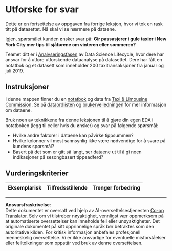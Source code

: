 <!--
CO_OP_TRANSLATOR_METADATA:
{
  "original_hash": "fcc7547171f4530f159676dd73ed772e",
  "translation_date": "2025-08-26T22:31:16+00:00",
  "source_file": "4-Data-Science-Lifecycle/15-analyzing/assignment.md",
  "language_code": "no"
}
-->
# Utforske for svar

Dette er en fortsettelse av [oppgaven](../14-Introduction/assignment.md) fra forrige leksjon, hvor vi tok en rask titt på datasettet. Nå skal vi se nærmere på dataene.

Igjen, spørsmålet kunden ønsker svar på: **Gir passasjerer i gule taxier i New York City mer tips til sjåførene om vinteren eller sommeren?**

Teamet ditt er i [Analyseringsfasen](README.md) av Data Science Lifecycle, hvor dere har ansvar for å utføre utforskende dataanalyse på datasettet. Dere har fått en notatbok og et datasett som inneholder 200 taxitransaksjoner fra januar og juli 2019.

## Instruksjoner

I denne mappen finner du en [notatbok](assignment.ipynb) og data fra [Taxi & Limousine Commission](https://docs.microsoft.com/en-us/azure/open-datasets/dataset-taxi-yellow?tabs=azureml-opendatasets). Se på [dataordlisten](https://www1.nyc.gov/assets/tlc/downloads/pdf/data_dictionary_trip_records_yellow.pdf) og [brukerveiledningen](https://www1.nyc.gov/assets/tlc/downloads/pdf/trip_record_user_guide.pdf) for mer informasjon om dataene.

Bruk noen av teknikkene fra denne leksjonen til å gjøre din egen EDA i notatboken (legg til celler hvis du ønsker) og svar på følgende spørsmål:

- Hvilke andre faktorer i dataene kan påvirke tippsummen?
- Hvilke kolonner vil mest sannsynlig ikke være nødvendige for å svare på kundens spørsmål?
- Basert på det som er gitt så langt, ser dataene ut til å gi noen indikasjoner på sesongbasert tippeadferd?

## Vurderingskriterier

Eksemplarisk | Tilfredsstillende | Trenger forbedring
--- | --- | ---

---

**Ansvarsfraskrivelse**:  
Dette dokumentet er oversatt ved hjelp av AI-oversettelsestjenesten [Co-op Translator](https://github.com/Azure/co-op-translator). Selv om vi tilstreber nøyaktighet, vennligst vær oppmerksom på at automatiserte oversettelser kan inneholde feil eller unøyaktigheter. Det originale dokumentet på sitt opprinnelige språk bør betraktes som den autoritative kilden. For kritisk informasjon anbefales profesjonell menneskelig oversettelse. Vi er ikke ansvarlige for eventuelle misforståelser eller feiltolkninger som oppstår ved bruk av denne oversettelsen.